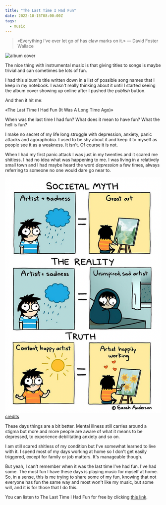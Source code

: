 ```yaml
---
title: "The Last Time I Had Fun"
date: 2022-10-15T08:00:00Z
tags:
  - music
---
```


> «Everything I’ve ever let go of has claw marks on it.» — David Foster Wallace

![album cover](../images/posts/the-last-time-i-had-fun-album-cover.png)

The nice thing with instrumental music is that giving titles to songs is maybe
trivial and can sometimes be lots of fun.

I had this album's title written down in a list of possible song names that I
keep in my notebook. I wasn't really thinking about it until I started seeing
the album cover showing up online after I pushed the _publish_ button.

And then it hit me:

«The Last Time I Had Fun (It Was A Long Time Ago)»

When was the last time I had fun? What does it mean to have fun? What the hell
is fun?

I make no secret of my life long struggle with depression, anxiety, panic
attacks and agoraphobia. I used to be shy about it and keep it to myself as
people see it as a weakness. It isn't. Of course it is not.

When I had my first panic attack I was just in my twenties and it scared me
shitless. I had no idea what was happening to me. I was living in a relatively
small town and I had maybe heard the word _depression_ a few times, always
referring to someone no one would dare go near to.

![Societal Myth](../images/posts/societal-myth-sarah-andersen.png)
[credits](https://www.instagram.com/p/CjiZuPOsOr4/)

These days things are a bit better. Mental illness still carries around a stigma
but more and more people are aware of what it means to be depressed, to
experience debilitating anxiety and so on.

I am still scared shitless of my condition but I've somewhat learned to live
with it. I spend most of my days working at home so I don't get easily
triggered, except for family or job matters. It's manageable though.

But yeah, I can't remember when it was the last time I've had fun. I've had
some. The most fun I have these days is playing music for myself at home. So, in
a sense, this is me trying to share some of my fun, knowing that not everyone
has fun the same way and most won't like my music, but some will, and it is for
those that I do this.

You can listen to The Last Time I Had Fun for free by clicking
[this link](https://album.link/thelasttimeihadfun).
